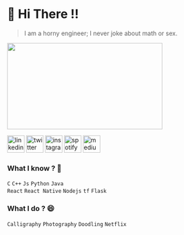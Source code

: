 <h1>👋 Hi There !! </h1>

> I am a horny engineer; I never joke about math or sex. <bR>
<!-- > I’m a vegetarian except for fish, and the occasional steak. I love steak! -->
<p align="left" margin="100px">
  <img width="360" height="200" src="https://user-images.githubusercontent.com/44672399/104120120-64e7b180-535a-11eb-99bd-6a8b1d647a7a.jpeg">
</p>
<p align="left">
  <a href="https://www.linkedin.com/in/mallicksidhartha7/" target="_blank"><img src="https://img.icons8.com/color/96/000000/linkedin.png" width="40px" alt="linkedin"/></a>
<a href="https://twitter.com/SidMallick7" target="_blank"><img src="https://img.icons8.com/color/96/000000/twitter-squared.png" width="40px" alt="twitter"/></a>	
<a href="https://www.instagram.com/sidmallick7/" target="_blank"><img src="https://img.icons8.com/color/96/000000/instagram-new.png" width="40px" alt="instagram"/></a>	
<a href="https://open.spotify.com/user/31befgzrzqebeulnax65copcgtre"><img src="https://img.icons8.com/color/96/000000/spotify--v1.png" width="40px" alt="spotify"/></a>	
<!-- <a href="https://steamcommunity.com/id/ashmal47/"><img src="https://img.icons8.com/fluent/96/000000/steam.png" width="50px" alt="steam"/></a>	 -->
<a href="https://medium.com/@ahtrahdis7" target="_blank"><img src="https://img.icons8.com/color/96/000000/medium.png" width="40px" alt="medium"/></a>	

</p>

### What I know ? 🤔
`C` `C++` `Js` `Python` `Java`
<br>
`React` `React Native` `Nodejs` `tf` `Flask`

### What I do ? 😄
`Calligraphy`  `Photography` `Doodling` `Netflix`





<!-- <img src="https://visitor-badge.glitch.me/badge?page_id=ahtrahdis7.ahtrahdis7" height="25px" vertical-align="center" > -->
